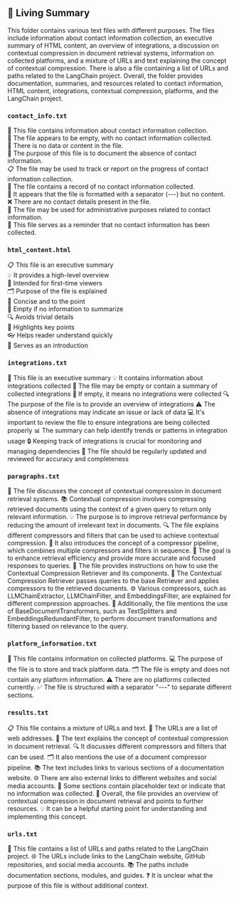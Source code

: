 

<!-- Living README Summary -->
## 🌳 Living Summary

This folder contains various text files with different purposes. The files include information about contact information collection, an executive summary of HTML content, an overview of integrations, a discussion on contextual compression in document retrieval systems, information on collected platforms, and a mixture of URLs and text explaining the concept of contextual compression. There is also a file containing a list of URLs and paths related to the LangChain project. Overall, the folder provides documentation, summaries, and resources related to contact information, HTML content, integrations, contextual compression, platforms, and the LangChain project.


### `contact_info.txt`

📄 This file contains information about contact information collection.     
📝 The file appears to be empty, with no contact information collected.     
🚫 There is no data or content in the file.     
💬 The purpose of this file is to document the absence of contact information.     
📋 The file may be used to track or report on the progress of contact information collection.     
📑 The file contains a record of no contact information collected.     
🧾 It appears that the file is formatted with a separator (---) but no content.     
❌ There are no contact details present in the file.     
📇 The file may be used for administrative purposes related to contact information.     
📝 This file serves as a reminder that no contact information has been collected.    


### `html_content.html`

📋 This file is an executive summary     
💡 It provides a high-level overview     
👀 Intended for first-time viewers     
🗂️ Purpose of the file is explained     
📝 Concise and to the point     
📂 Empty if no information to summarize     
🔍 Avoids trivial details     
📑 Highlights key points     
👓 Helps reader understand quickly     
💼 Serves as an introduction


### `integrations.txt`

📝 This file is an executive summary
💡 It contains information about integrations collected
📄 The file may be empty or contain a summary of collected integrations
🚫 If empty, it means no integrations were collected
🔍 The purpose of the file is to provide an overview of integrations
⚠️ The absence of integrations may indicate an issue or lack of data
💻 It's important to review the file to ensure integrations are being collected properly
📊 The summary can help identify trends or patterns in integration usage
🔒 Keeping track of integrations is crucial for monitoring and managing dependencies
🔎 The file should be regularly updated and reviewed for accuracy and completeness


### `paragraphs.txt`

📝 The file discusses the concept of contextual compression in document retrieval systems.
📚 Contextual compression involves compressing retrieved documents using the context of a given query to return only relevant information.
💡 The purpose is to improve retrieval performance by reducing the amount of irrelevant text in documents.
🔍 The file explains different compressors and filters that can be used to achieve contextual compression.
📑 It also introduces the concept of a compressor pipeline, which combines multiple compressors and filters in sequence.
💪 The goal is to enhance retrieval efficiency and provide more accurate and focused responses to queries.
🔗 The file provides instructions on how to use the Contextual Compression Retriever and its components.
🚀 The Contextual Compression Retriever passes queries to the base Retriever and applies compressors to the retrieved documents.
⚙️ Various compressors, such as LLMChainExtractor, LLMChainFilter, and EmbeddingsFilter, are explained for different compression approaches.
📄 Additionally, the file mentions the use of BaseDocumentTransformers, such as TextSplitters and EmbeddingsRedundantFilter, to perform document transformations and filtering based on relevance to the query.


### `platform_information.txt`

📝 This file contains information on collected platforms.
💻 The purpose of the file is to store and track platform data.
🗂️ The file is empty and does not contain any platform information.
⚠️ There are no platforms collected currently.
✅ The file is structured with a separator "---" to separate different sections.


### `results.txt`

📋 This file contains a mixture of URLs and text.
🔗 The URLs are a list of web addresses.
📄 The text explains the concept of contextual compression in document retrieval.
🔍 It discusses different compressors and filters that can be used.
🗂️ It also mentions the use of a document compressor pipeline.
📚 The text includes links to various sections of a documentation website.
🌐 There are also external links to different websites and social media accounts.
🚫 Some sections contain placeholder text or indicate that no information was collected.
📝 Overall, the file provides an overview of contextual compression in document retrieval and points to further resources.
💡 It can be a helpful starting point for understanding and implementing this concept.


### `urls.txt`

📄 This file contains a list of URLs and paths related to the LangChain project.
🌐 The URLs include links to the LangChain website, GitHub repositories, and social media accounts.
📚 The paths include documentation sections, modules, and guides.
❓ It is unclear what the purpose of this file is without additional context.

<!-- Living README Summary -->
